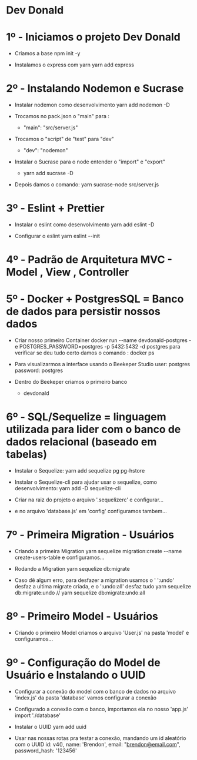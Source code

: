 # Dev Donald

# 1º - Iniciamos o projeto Dev Donald
- Criamos a base 
    npm init -y

- Instalamos o express com yarn
    yarn add express

# 2º - Instalando Nodemon e Sucrase
- Instalar nodemon como desenvolvimento
    yarn add nodemon -D

- Trocamos no pack.json o "main" para : 
    - "main": "src/server.js"

- Trocamos o "script" de "test" para "dev"
    - "dev": "nodemon"

- Instalar o Sucrase para o node entender o "import" e "export"
    - yarn add sucrase -D

- Depois damos o comando:
    yarn sucrase-node src/server.js

# 3º - Eslint + Prettier
- Instalar o eslint como desenvolvimento
    yarn add eslint -D

- Configurar o eslint
    yarn eslint --init

# 4º - Padrão de Arquitetura MVC - Model , View , Controller

# 5º - Docker + PostgresSQL = Banco de dados para persistir nossos dados
- Criar nosso primeiro Container
    docker run --name devdonald-postgres -e POSTGRES_PASSWORD=postgres -p 5432:5432 -d postgres
    para verificar se deu tudo certo damos o comando : docker ps

- Para visualizarmos a interface usando o Beekeper Studio
    user: postgres
    password: postgres

- Dentro do Beekeper criamos o primeiro banco
    - devdonald

# 6º - SQL/Sequelize = linguagem utilizada para lider com o banco de dados relacional (baseado em tabelas)
- Instalar o Sequelize:
    yarn add sequelize pg pg-hstore

- Instalar o Sequelize-cli para ajudar usar o sequelize, como desenvolvimento:
    yarn add -D sequelize-cli

- Criar na raiz do projeto o arquivo '.sequelizerc' e configurar...

- e no arquivo 'database.js' em 'config' configuramos tambem...

# 7º - Primeira Migration - Usuários
- Criando a primeira Migration
    yarn sequelize migration:create --name create-users-table
    e configuramos...

- Rodando a Migration
    yarn sequelize db:migrate

- Caso dê algum erro, para desfazer a migration usamos o ' ':undo' desfaz a ultima migrate criada, e o ':undo:all' desfaz tudo
    yarn sequelize db:migrate:undo
                //
    yarn sequelize db:migrate:undo:all

# 8º - Primeiro Model - Usuários
- Criando o primeiro Model
    criamos o arquivo 'User.js' na pasta 'model' e configuramos...

# 9º - Configuração do Model de Usuário e Instalando o UUID
- Configurar a conexão do model com o banco de dados
    no arquivo 'index.js' da pasta 'database' vamos configurar a conexão

- Configurado a conexão com o banco, importamos ela no nosso 'app.js'
    import './database'

- Instalar o UUID
    yarn add uuid

- Usar nas nossas rotas pra testar a conexão, mandando um id aleatório com o UUID
    id: v4(),
    name: 'Brendon',
    email: "brendon@email.com",
    password_hash: '123456'

# 